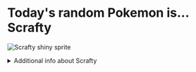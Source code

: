 # Today's random Pokemon is... Scrafty

![Scrafty shiny sprite](https://raw.githubusercontent.com/PokeAPI/sprites/master/sprites/pokemon/shiny/560.png)

<details>
<summary>Additional info about Scrafty</summary>

| srpite type | image |
|------|------|
| back_default | ![Scrafty back_default sprite](https://raw.githubusercontent.com/PokeAPI/sprites/master/sprites/pokemon/back/560.png) |
| back_shiny | ![Scrafty back_shiny sprite](https://raw.githubusercontent.com/PokeAPI/sprites/master/sprites/pokemon/back/shiny/560.png) |
| front_default | ![Scrafty front_default sprite](https://raw.githubusercontent.com/PokeAPI/sprites/master/sprites/pokemon/560.png) | </details>